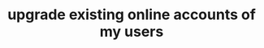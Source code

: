 ---
# !!! Warning: Do not edit this file; any changes must be replicated in Excel !!!
permalink: integrate/upgrade-existing-online-accounts-of-my-users
published: false
title: "upgrade existing online accounts of my users"
type: scenario
toc: true
properties:
  - id: SC108
  - category: Get in touch with other Identities
  - description: Verein/Versicherung mit Identity Provider hat einen bestehenden Kunden mit Username/Password Nutzer kommt auf Website Nutzer muss sich anmelden personalisiertes und sessionbasiertes Template erzeugen Nutzer scannt QR Code ein Nutzer stellt Kontaktanfrage Kontaktanfrage wird mit session und Nutzer gemappt Nutzer wird auf enmeshed gehoben (z.B. adresse als Attribut speichern) Refresh der Website mittels Websockets antriggern Bestehender Nutzer kann enmeshed benutzen
  - customer:
  - component: integrate
  - level:
  - implementation status:
  - documentation status:
  - published:
  - link: integrate/upgrade-existing-online-accounts-of-my-users
require:
required_by:
---